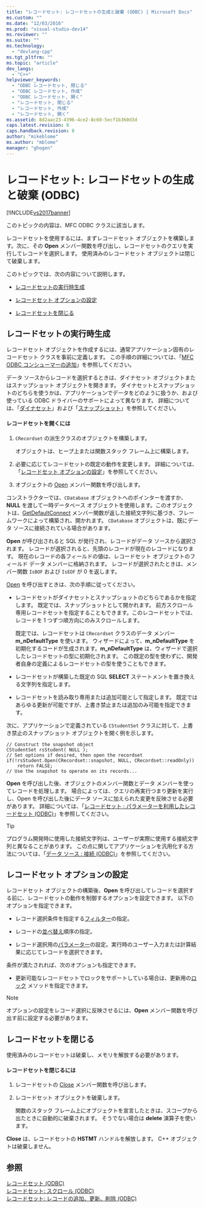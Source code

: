```yaml
---
title: "レコードセット: レコードセットの生成と破棄 (ODBC) | Microsoft Docs"
ms.custom: ""
ms.date: "12/03/2016"
ms.prod: "visual-studio-dev14"
ms.reviewer: ""
ms.suite: ""
ms.technology: 
  - "devlang-cpp"
ms.tgt_pltfrm: ""
ms.topic: "article"
dev_langs: 
  - "C++"
helpviewer_keywords: 
  - "ODBC レコードセット, 閉じる"
  - "ODBC レコードセット, 作成"
  - "ODBC レコードセット, 開く"
  - "レコードセット, 閉じる"
  - "レコードセット, 作成"
  - "レコードセット, 開く"
ms.assetid: 8d2aac23-4396-4ce2-8c60-5ecf1b360d3d
caps.latest.revision: 8
caps.handback.revision: 8
author: "mikeblome"
ms.author: "mblome"
manager: "ghogen"
---
```

# レコードセット: レコードセットの生成と破棄 (ODBC)
[!INCLUDE[vs2017banner](../../assembler/inline/includes/vs2017banner.md)]

このトピックの内容は、MFC ODBC クラスに該当します。  
  
 レコードセットを使用するには、まずレコードセット オブジェクトを構築します。次に、その **Open** メンバー関数を呼び出し、レコードセットのクエリを実行してレコードを選択します。  使用済みのレコードセット オブジェクトは閉じて破棄します。  
  
 このトピックでは、次の内容について説明します。  
  
-   [レコードセットの実行時生成](#_core_creating_recordsets_at_run_time)  
  
-   [レコードセット オプションの設定](#_core_setting_recordset_options)  
  
-   [レコードセットを閉じる](#_core_closing_a_recordset)  
  
##  <a name="_core_creating_recordsets_at_run_time"></a> レコードセットの実行時生成  
 レコードセット オブジェクトを作成するには、通常アプリケーション固有のレコードセット クラスを事前に定義します。  この手順の詳細については、「[MFC ODBC コンシューマーの追加](../../mfc/reference/adding-an-mfc-odbc-consumer.md)」を参照してください。  
  
 データ ソースからレコードを選択するときは、ダイナセット オブジェクトまたはスナップショット オブジェクトを開きます。  ダイナセットとスナップショットのどちらを使うかは、アプリケーションでデータをどのように扱うか、および使っている ODBC ドライバーのサポートによって異なります。  詳細については、「[ダイナセット](../../data/odbc/dynaset.md)」および「[スナップショット](../Topic/Snapshot.md)」を参照してください。  
  
#### レコードセットを開くには  
  
1.  `CRecordset` の派生クラスのオブジェクトを構築します。  
  
     オブジェクトは、ヒープ上または関数スタック フレーム上に構築します。  
  
2.  必要に応じてレコードセットの既定の動作を変更します。  詳細については、「[レコードセット オプションの設定](#_core_setting_recordset_options)」を参照してください。  
  
3.  オブジェクトの [Open](../Topic/CRecordset::Open.md) メンバー関数を呼び出します。  
  
 コンストラクターでは、`CDatabase` オブジェクトへのポインターを渡すか、**NULL** を渡して一時データベース オブジェクトを使用します。このオブジェクトは、[GetDefaultConnect](../Topic/CRecordset::GetDefaultConnect.md) メンバー関数が返した接続文字列に基づき、フレームワークによって構築され、開かれます。  `CDatabase` オブジェクトは、既にデータ ソースに接続されている場合があります。  
  
 **Open** が呼び出されると SQL が発行され、レコードがデータ ソースから選択されます。  レコードが選択されると、先頭のレコードが現在のレコードになります。  現在のレコードの各フィールドの値は、レコードセット オブジェクトのフィールド データ メンバーに格納されます。  レコードが選択されたときは、メンバー関数 `IsBOF` および `IsEOF` が 0 を返します。  
  
 [Open](../Topic/CRecordset::Open.md) を呼び出すときは、次の手順に従ってください。  
  
-   レコードセットがダイナセットとスナップショットのどちらであるかを指定します。  既定では、スナップショットとして開かれます。  前方スクロール専用レコードセットを指定することもできます。このレコードセットでは、レコードを 1 つずつ順方向にのみスクロールします。  
  
     既定では、レコードセットは `CRecordset` クラスのデータ メンバー **m\_nDefaultType** を使います。  ウィザードによって、**m\_nDefaultType** を初期化するコードが生成されます。**m\_nDefaultType** は、ウィザードで選択したレコードセットの型に初期化されます。  この既定の型を使わずに、開発者自身の定義によるレコードセットの型を使うこともできます。  
  
-   レコードセットが構築した既定の SQL **SELECT** ステートメントを置き換える文字列を指定します。  
  
-   レコードセットを読み取り専用または追加可能として指定します。  既定ではあらゆる更新が可能ですが、上書き禁止または追加のみ可能を指定できます。  
  
 次に、アプリケーションで定義されている `CStudentSet` クラスに対して、上書き禁止のスナップショット オブジェクトを開く例を示します。  
  
```  
// Construct the snapshot object  
CStudentSet rsStudent( NULL );  
// Set options if desired, then open the recordset  
if(!rsStudent.Open(CRecordset::snapshot, NULL, CRecordset::readOnly))  
    return FALSE;  
// Use the snapshot to operate on its records...  
```  
  
 **Open** を呼び出した後、オブジェクトのメンバー関数とデータ メンバーを使ってレコードを処理します。  場合によっては、クエリの再実行つまり更新を実行し、Open を呼び出した後にデータ ソースに加えられた変更を反映させる必要があります。  詳細については、「[レコードセット : パラメーターを利用したレコードセット \(ODBC\)](../../data/odbc/recordset-requerying-a-recordset-odbc.md)」を参照してください。  
  
> [!TIP]
>  プログラム開発時に使用した接続文字列は、ユーザーが実際に使用する接続文字列と異なることがあります。  この点に関してアプリケーションを汎用化する方法については、「[データ ソース : 接続 \(ODBC\)](../../data/odbc/data-source-managing-connections-odbc.md)」を参照してください。  
  
##  <a name="_core_setting_recordset_options"></a> レコードセット オプションの設定  
 レコードセット オブジェクトの構築後、**Open** を呼び出してレコードを選択する前に、レコードセットの動作を制御するオプションを設定できます。  以下のオプションを指定できます。  
  
-   レコード選択条件を指定する[フィルター](../../data/odbc/recordset-filtering-records-odbc.md)の指定。  
  
-   レコードの[並べ替え](../../data/odbc/recordset-sorting-records-odbc.md)順序の指定。  
  
-   レコード選択用の[パラメーター](../../data/odbc/recordset-parameterizing-a-recordset-odbc.md)の設定。実行時のユーザー入力または計算結果に応じてレコードを選択できます。  
  
 条件が満たされれば、次のオプションも指定できます。  
  
-   更新可能なレコードセットでロックをサポートしている場合は、更新用の[ロック](../../data/odbc/recordset-locking-records-odbc.md) メソッドを指定できます。  
  
> [!NOTE]
>  オプションの設定をレコード選択に反映させるには、**Open** メンバー関数を呼び出す前に設定する必要があります。  
  
##  <a name="_core_closing_a_recordset"></a> レコードセットを閉じる  
 使用済みのレコードセットは破棄し、メモリを解放する必要があります。  
  
#### レコードセットを閉じるには  
  
1.  レコードセットの [Close](../Topic/CRecordset::Close.md) メンバー関数を呼び出します。  
  
2.  レコードセット オブジェクトを破棄します。  
  
     関数のスタック フレーム上にオブジェクトを宣言したときは、スコープから出たときに自動的に破棄されます。  そうでない場合は **delete** 演算子を使います。  
  
 **Close** は、レコードセットの **HSTMT** ハンドルを解放します。  C\+\+ オブジェクトは破棄しません。  
  
## 参照  
 [レコードセット \(ODBC\)](../../data/odbc/recordset-odbc.md)   
 [レコードセット: スクロール \(ODBC\)](../Topic/Recordset:%20Scrolling%20\(ODBC\).md)   
 [レコードセット: レコードの追加、更新、削除 \(ODBC\)](../../data/odbc/recordset-adding-updating-and-deleting-records-odbc.md)